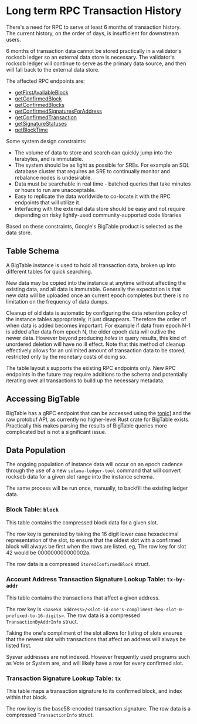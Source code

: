 # Long term RPC Transaction History

There's a need for RPC to serve at least 6 months of transaction history. The
current history, on the order of days, is insufficient for downstream users.

6 months of transaction data cannot be stored practically in a validator's
rocksdb ledger so an external data store is necessary. The validator's rocksdb
ledger will continue to serve as the primary data source, and then will fall
back to the external data store.

The affected RPC endpoints are:

- [getFirstAvailableBlock](https://solana.com/docs/rpc/http/getfirstavailableblock)
- [getConfirmedBlock](https://solana.com/docs/rpc/deprecated/getconfirmedblock)
- [getConfirmedBlocks](https://solana.com/docs/rpc/deprecated/getconfirmedblocks)
- [getConfirmedSignaturesForAddress](https://solana.com/docs/rpc/http/getconfirmedsignaturesforaddress)
- [getConfirmedTransaction](https://solana.com/docs/rpc/deprecated/getConfirmedTransaction)
- [getSignatureStatuses](https://solana.com/docs/rpc/http/getsignaturestatuses)
- [getBlockTime](https://solana.com/docs/rpc/http/getblocktime)

Some system design constraints:

- The volume of data to store and search can quickly jump into the terabytes,
  and is immutable.
- The system should be as light as possible for SREs. For example an SQL
  database cluster that requires an SRE to continually monitor and rebalance
  nodes is undesirable.
- Data must be searchable in real time - batched queries that take minutes or
  hours to run are unacceptable.
- Easy to replicate the data worldwide to co-locate it with the RPC endpoints
  that will utilize it.
- Interfacing with the external data store should be easy and not require
  depending on risky lightly-used community-supported code libraries

Based on these constraints, Google's BigTable product is selected as the data
store.

## Table Schema

A BigTable instance is used to hold all transaction data, broken up into
different tables for quick searching.

New data may be copied into the instance at anytime without affecting the
existing data, and all data is immutable. Generally the expectation is that new
data will be uploaded once an current epoch completes but there is no limitation
on the frequency of data dumps.

Cleanup of old data is automatic by configuring the data retention policy of the
instance tables appropriately, it just disappears. Therefore the order of when
data is added becomes important. For example if data from epoch N-1 is added
after data from epoch N, the older epoch data will outlive the newer data.
However beyond producing _holes_ in query results, this kind of unordered
deletion will have no ill effect. Note that this method of cleanup effectively
allows for an unlimited amount of transaction data to be stored, restricted only
by the monetary costs of doing so.

The table layout s supports the existing RPC endpoints only. New RPC endpoints
in the future may require additions to the schema and potentially iterating over
all transactions to build up the necessary metadata.

## Accessing BigTable

BigTable has a gRPC endpoint that can be accessed using the
[tonic](https://crates.io/crates/crate)] and the raw protobuf API, as currently
no higher-level Rust crate for BigTable exists. Practically this makes parsing
the results of BigTable queries more complicated but is not a significant issue.

## Data Population

The ongoing population of instance data will occur on an epoch cadence through
the use of a new `solana-ledger-tool` command that will convert rocksdb data for
a given slot range into the instance schema.

The same process will be run once, manually, to backfill the existing ledger
data.

### Block Table: `block`

This table contains the compressed block data for a given slot.

The row key is generated by taking the 16 digit lower case hexadecimal
representation of the slot, to ensure that the oldest slot with a confirmed
block will always be first when the rows are listed. eg, The row key for slot 42
would be 000000000000002a.

The row data is a compressed `StoredConfirmedBlock` struct.

### Account Address Transaction Signature Lookup Table: `tx-by-addr`

This table contains the transactions that affect a given address.

The row key is
`<base58 address>/<slot-id-one's-compliment-hex-slot-0-prefixed-to-16-digits>`.
The row data is a compressed `TransactionByAddrInfo` struct.

Taking the one's compliment of the slot allows for listing of slots ensures that
the newest slot with transactions that affect an address will always be listed
first.

Sysvar addresses are not indexed. However frequently used programs such as Vote
or System are, and will likely have a row for every confirmed slot.

### Transaction Signature Lookup Table: `tx`

This table maps a transaction signature to its confirmed block, and index within
that block.

The row key is the base58-encoded transaction signature. The row data is a
compressed `TransactionInfo` struct.
